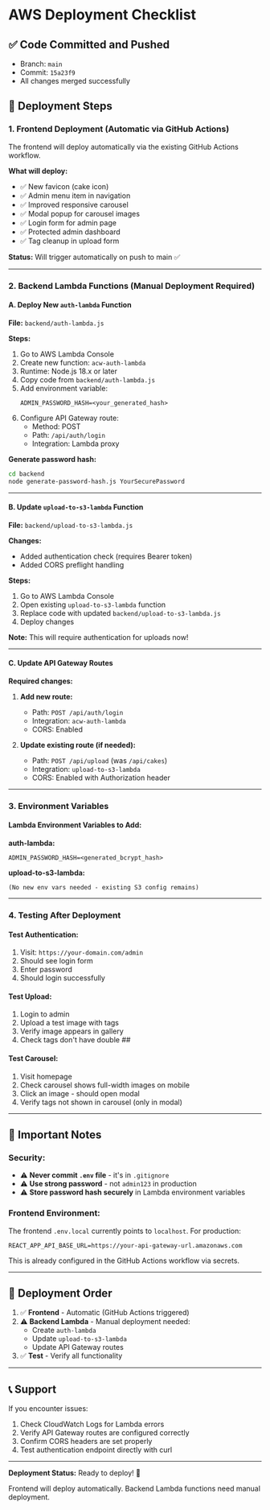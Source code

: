 # AWS Deployment Checklist

## ✅ Code Committed and Pushed
- Branch: `main`
- Commit: `15a23f9`
- All changes merged successfully

## 🚀 Deployment Steps

### 1. Frontend Deployment (Automatic via GitHub Actions)
The frontend will deploy automatically via the existing GitHub Actions workflow.

**What will deploy:**
- ✅ New favicon (cake icon)
- ✅ Admin menu item in navigation
- ✅ Improved responsive carousel
- ✅ Modal popup for carousel images
- ✅ Login form for admin page
- ✅ Protected admin dashboard
- ✅ Tag cleanup in upload form

**Status:** Will trigger automatically on push to main ✅

---

### 2. Backend Lambda Functions (Manual Deployment Required)

#### A. Deploy New `auth-lambda` Function

**File:** `backend/auth-lambda.js`

**Steps:**
1. Go to AWS Lambda Console
2. Create new function: `acw-auth-lambda`
3. Runtime: Node.js 18.x or later
4. Copy code from `backend/auth-lambda.js`
5. Add environment variable:
   ```
   ADMIN_PASSWORD_HASH=<your_generated_hash>
   ```
6. Configure API Gateway route:
   - Method: POST
   - Path: `/api/auth/login`
   - Integration: Lambda proxy

**Generate password hash:**
```bash
cd backend
node generate-password-hash.js YourSecurePassword
```

---

#### B. Update `upload-to-s3-lambda` Function

**File:** `backend/upload-to-s3-lambda.js`

**Changes:**
- Added authentication check (requires Bearer token)
- Added CORS preflight handling

**Steps:**
1. Go to AWS Lambda Console
2. Open existing `upload-to-s3-lambda` function
3. Replace code with updated `backend/upload-to-s3-lambda.js`
4. Deploy changes

**Note:** This will require authentication for uploads now!

---

#### C. Update API Gateway Routes

**Required changes:**

1. **Add new route:**
   - Path: `POST /api/auth/login`
   - Integration: `acw-auth-lambda`
   - CORS: Enabled

2. **Update existing route (if needed):**
   - Path: `POST /api/upload` (was `/api/cakes`)
   - Integration: `upload-to-s3-lambda`
   - CORS: Enabled with Authorization header

---

### 3. Environment Variables

#### Lambda Environment Variables to Add:

**auth-lambda:**
```
ADMIN_PASSWORD_HASH=<generated_bcrypt_hash>
```

**upload-to-s3-lambda:**
```
(No new env vars needed - existing S3 config remains)
```

---

### 4. Testing After Deployment

#### Test Authentication:
1. Visit: `https://your-domain.com/admin`
2. Should see login form
3. Enter password
4. Should login successfully

#### Test Upload:
1. Login to admin
2. Upload a test image with tags
3. Verify image appears in gallery
4. Check tags don't have double ##

#### Test Carousel:
1. Visit homepage
2. Check carousel shows full-width images on mobile
3. Click an image - should open modal
4. Verify tags not shown in carousel (only in modal)

---

## 📝 Important Notes

### Security:
- ⚠️ **Never commit `.env` file** - it's in `.gitignore`
- ⚠️ **Use strong password** - not `admin123` in production
- ⚠️ **Store password hash securely** in Lambda environment variables

### Frontend Environment:
The frontend `.env.local` currently points to `localhost`. For production:
```
REACT_APP_API_BASE_URL=https://your-api-gateway-url.amazonaws.com
```

This is already configured in the GitHub Actions workflow via secrets.

---

## 🔄 Deployment Order

1. ✅ **Frontend** - Automatic (GitHub Actions triggered)
2. ⚠️ **Backend Lambda** - Manual deployment needed:
   - Create `auth-lambda`
   - Update `upload-to-s3-lambda`
   - Update API Gateway routes
3. ✅ **Test** - Verify all functionality

---

## 📞 Support

If you encounter issues:
1. Check CloudWatch Logs for Lambda errors
2. Verify API Gateway routes are configured correctly
3. Confirm CORS headers are set properly
4. Test authentication endpoint directly with curl

---

**Deployment Status:** Ready to deploy! 🚀

Frontend will deploy automatically.
Backend Lambda functions need manual deployment.

